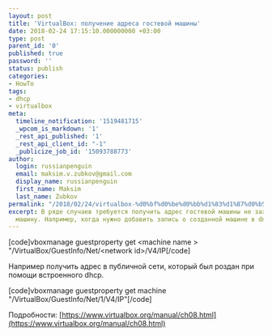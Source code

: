 ```yaml
---
layout: post
title: 'VirtualBox: получение адреса гостевой машины'
date: 2018-02-24 17:15:10.000000000 +03:00
type: post
parent_id: '0'
published: true
password: ''
status: publish
categories:
- HowTo
tags:
- dhcp
- virtualbox
meta:
  timeline_notification: '1519481715'
  _wpcom_is_markdown: '1'
  _rest_api_published: '1'
  _rest_api_client_id: "-1"
  _publicize_job_id: '15093788773'
author:
  login: russianpenguin
  email: maksim.v.zubkov@gmail.com
  display_name: russianpenguin
  first_name: Maksim
  last_name: Zubkov
permalink: "/2018/02/24/virtualbox-%d0%bf%d0%be%d0%bb%d1%83%d1%87%d0%b5%d0%bd%d0%b8%d0%b5-%d0%b0%d0%b4%d1%80%d0%b5%d1%81%d0%b0-%d0%b3%d0%be%d1%81%d1%82%d0%b5%d0%b2%d0%be%d0%b9-%d0%bc%d0%b0%d1%88%d0%b8%d0%bd%d1%8b/"
excerpt: В ряде случаев требуется получить адрес гостевой машины не заходя в саму
  машину. Например, когда нужно добавить запись о созданной машине в dns.
---
```

[code]vboxmanage guestproperty get \<machine name \> "/VirtualBox/GuestInfo/Net/\<network id\>/V4/IP[/code]

Например получить адрес в публичной сети, который был роздан при помощи встроенного dhcp.

[code]vboxmanage guestproperty get machine "/VirtualBox/GuestInfo/Net/1/V4/IP"[/code]

Подробности:&nbsp;[https://www.virtualbox.org/manual/ch08.html](https://www.virtualbox.org/manual/ch08.html)

